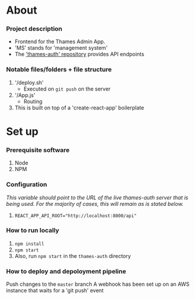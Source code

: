 # About

### Project description
- Frontend for the Thames Admin App.
- 'MS' stands for 'management system'
- The ['thames-auth' repository](https://github.com/Roundtable-Design/thames-auth) provides API endpoints

### Notable files/folders + file structure
1. '/deploy.sh'
    - Executed on `git push` on the server
2. '/App.js'
    - Routing
3. This is built on top of a 'create-react-app' boilerplate

# Set up

### Prerequisite software
1. Node
2. NPM

### Configuration
_This variable should point to the URL of the live thames-auth server that is being used. For the majority of cases, this will remain as is stated below._
1. `REACT_APP_API_ROOT="http://localhost:8000/api"`

### How to run locally
1. `npm install`
2. `npm start`
3. Also, run `npm start` in the `thames-auth` directory

### How to deploy and depoloyment pipeline
Push changes to the `master` branch
A webhook has been set up on an AWS instance that waits for a 'git push' event
